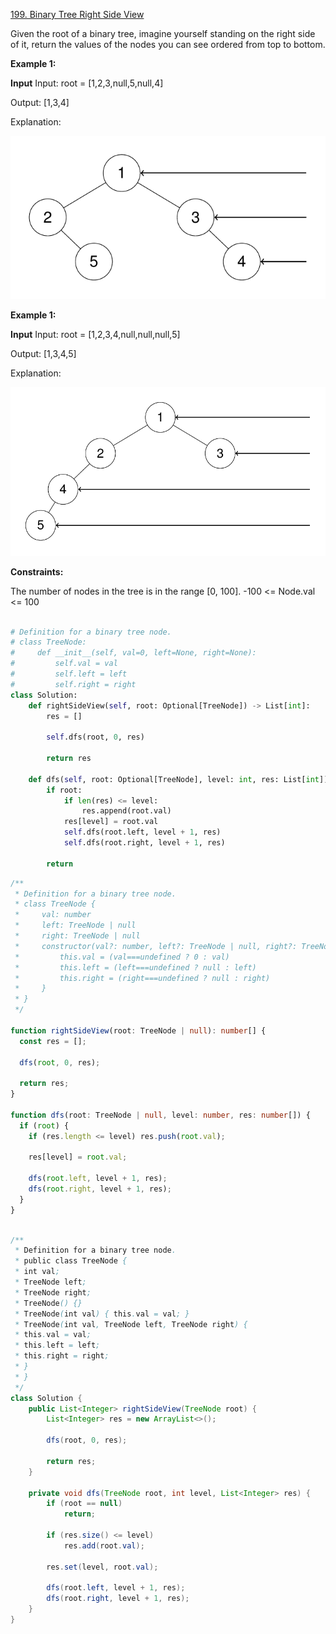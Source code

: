 [199. Binary Tree Right Side View](https://leetcode.com/problems/binary-tree-right-side-view/description/)

Given the root of a binary tree, imagine yourself standing on the right side of it, return the values of the nodes you can see ordered from top to bottom.

**Example 1:**

**Input**
Input: root = [1,2,3,null,5,null,4]

Output: [1,3,4]

Explanation:

![alt text](image.png)

**Example 1:**

**Input**
Input: root = [1,2,3,4,null,null,null,5]

Output: [1,3,4,5]

Explanation:

![alt text](image-1.png)

**Constraints:**

The number of nodes in the tree is in the range [0, 100].
-100 <= Node.val <= 100

```py

# Definition for a binary tree node.
# class TreeNode:
#     def __init__(self, val=0, left=None, right=None):
#         self.val = val
#         self.left = left
#         self.right = right
class Solution:
    def rightSideView(self, root: Optional[TreeNode]) -> List[int]:
        res = []

        self.dfs(root, 0, res)

        return res

    def dfs(self, root: Optional[TreeNode], level: int, res: List[int]):
        if root:
            if len(res) <= level:
                res.append(root.val)
            res[level] = root.val
            self.dfs(root.left, level + 1, res)
            self.dfs(root.right, level + 1, res)

        return

```

```ts
/**
 * Definition for a binary tree node.
 * class TreeNode {
 *     val: number
 *     left: TreeNode | null
 *     right: TreeNode | null
 *     constructor(val?: number, left?: TreeNode | null, right?: TreeNode | null) {
 *         this.val = (val===undefined ? 0 : val)
 *         this.left = (left===undefined ? null : left)
 *         this.right = (right===undefined ? null : right)
 *     }
 * }
 */

function rightSideView(root: TreeNode | null): number[] {
  const res = [];

  dfs(root, 0, res);

  return res;
}

function dfs(root: TreeNode | null, level: number, res: number[]) {
  if (root) {
    if (res.length <= level) res.push(root.val);

    res[level] = root.val;

    dfs(root.left, level + 1, res);
    dfs(root.right, level + 1, res);
  }
}
```

```java

/**
 * Definition for a binary tree node.
 * public class TreeNode {
 * int val;
 * TreeNode left;
 * TreeNode right;
 * TreeNode() {}
 * TreeNode(int val) { this.val = val; }
 * TreeNode(int val, TreeNode left, TreeNode right) {
 * this.val = val;
 * this.left = left;
 * this.right = right;
 * }
 * }
 */
class Solution {
    public List<Integer> rightSideView(TreeNode root) {
        List<Integer> res = new ArrayList<>();

        dfs(root, 0, res);

        return res;
    }

    private void dfs(TreeNode root, int level, List<Integer> res) {
        if (root == null)
            return;

        if (res.size() <= level)
            res.add(root.val);

        res.set(level, root.val);

        dfs(root.left, level + 1, res);
        dfs(root.right, level + 1, res);
    }
}

```
